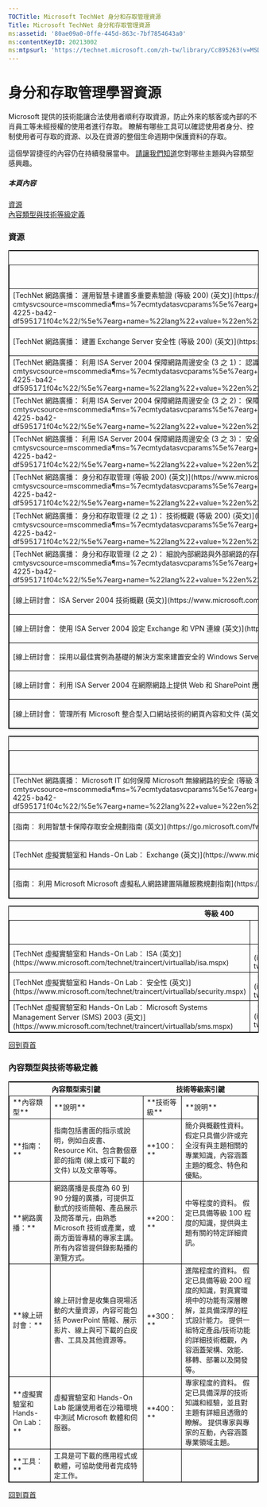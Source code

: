 ```yaml
---
TOCTitle: Microsoft TechNet 身分和存取管理資源
Title: Microsoft TechNet 身分和存取管理資源
ms:assetid: '80ae09a0-0ffe-445d-863c-7bf7854643a0'
ms:contentKeyID: 20213002
ms:mtpsurl: 'https://technet.microsoft.com/zh-tw/library/Cc895263(v=MSDN.10)'
---
```


身分和存取管理學習資源
======================

Microsoft 提供的技術能讓合法使用者順利存取資源，防止外來的駭客或內部的不肖員工等未經授權的使用者進行存取。 瞭解有哪些工具可以確認使用者身分、控制使用者可存取的資源、以及在資源的整個生命週期中保護資料的存取。

這個學習捷徑的內容仍在持續發展當中。 [請讓我們知道](https://support.microsoft.com/common/survey.aspx?scid=sw;en;1257&showpage=1&ws=technet&sd=tech)您對哪些主題與內容類型感興趣。

##### 本頁內容

[](#ebaa)[資源](#ebaa)  
[](#eaaa)[內容類型與技術等級定義](#eaaa)   

### 資源

 
<p></p>

<table style="border:1px solid black;">
<tr>
<th colspan="5">
等級 200
</th>
</tr>
<tr>
<th style="border:1px solid black;" >
 

</th>
<th style="border:1px solid black;" >
規劃

</th>
<th style="border:1px solid black;" >
預防

</th>
<th style="border:1px solid black;" >
偵測

</th>
<th style="border:1px solid black;" >
回應

</th>
</tr>
<tr>
<td style="border:1px solid black;">
[TechNet 網路廣播： 運用智慧卡建置多重要素驗證 (等級 200) (英文)](https://www.microsoft.com/events/eventdetails.aspx?cmtysvcsource=mscommedia&params=%7ecmtydatasvcparams%5e%7earg+name=%22id%22+value=%221032276835%22/%5e%7earg+name=%22providerid%22+value=%22a6b43178-497c-4225-ba42-df595171f04c%22/%5e%7earg+name=%22lang%22+value=%22en%22/%5e%7earg+name=%22cr%22+value=%22us%22/%5e%7esparams%5e%7e/sparams%5e%7e/cmtydatasvcparams%5e)

</td>
<td style="border:1px solid black;">
  ![](images/Cc895263.ms_compare3(zh-tw,MSDN.10).gif)
</td>
<td style="border:1px solid black;">
 
</td>
<td style="border:1px solid black;">
 
</td>
<td style="border:1px solid black;">
 
</td>
</tr>
<tr>
<td style="border:1px solid black;">
[TechNet 網路廣播： 建置 Exchange Server 安全性 (等級 200) (英文)](https://msevents.microsoft.com/cui/eventdetail.aspx?eventid=1032278550&culture=en-us)

</td>
<td style="border:1px solid black;">
  ![](images/Cc895263.ms_compare3(zh-tw,MSDN.10).gif)
</td>
<td style="border:1px solid black;">
 
</td>
<td style="border:1px solid black;">
 
</td>
<td style="border:1px solid black;">
 
</td>
</tr>
<tr>
<td style="border:1px solid black;">
[TechNet 網路廣播： 利用 ISA Server 2004 保障網路周邊安全 (3 之 1)： 認識 ISA Server 安全性 (等級 200) (英文)](https://www.microsoft.com/events/eventdetails.aspx?cmtysvcsource=mscommedia&params=%7ecmtydatasvcparams%5e%7earg+name=%22id%22+value=%221032273480%22/%5e%7earg+name=%22providerid%22+value=%22a6b43178-497c-4225-ba42-df595171f04c%22/%5e%7earg+name=%22lang%22+value=%22en%22/%5e%7earg+name=%22cr%22+value=%22us%22/%5e%7esparams%5e%7e/sparams%5e%7e/cmtydatasvcparams%5e)

</td>
<td style="border:1px solid black;">
  ![](images/Cc895263.ms_compare3(zh-tw,MSDN.10).gif)
</td>
<td style="border:1px solid black;">
 
</td>
<td style="border:1px solid black;">
 
</td>
<td style="border:1px solid black;">
 
</td>
</tr>
<tr>
<td style="border:1px solid black;">
[TechNet 網路廣播： 利用 ISA Server 2004 保障網路周邊安全 (3 之 2)： 保障內部伺服器的安全與建置篩選功能 (等級 200) (英文)](https://www.microsoft.com/events/eventdetails.aspx?cmtysvcsource=mscommedia&params=%7ecmtydatasvcparams%5e%7earg+name=%22id%22+value=%221032273489%22/%5e%7earg+name=%22providerid%22+value=%22a6b43178-497c-4225-ba42-df595171f04c%22/%5e%7earg+name=%22lang%22+value=%22en%22/%5e%7earg+name=%22cr%22+value=%22us%22/%5e%7esparams%5e%7e/sparams%5e%7e/cmtydatasvcparams%5e)

</td>
<td style="border:1px solid black;">
  ![](images/Cc895263.ms_compare3(zh-tw,MSDN.10).gif)
</td>
<td style="border:1px solid black;">
 
</td>
<td style="border:1px solid black;">
 
</td>
<td style="border:1px solid black;">
 
</td>
</tr>
<tr>
<td style="border:1px solid black;">
[TechNet 網路廣播： 利用 ISA Server 2004 保障網路周邊安全 (3 之 3)： 安全存取 Exchange Server 和虛擬私人網路 (等級 200) (英文)](https://www.microsoft.com/events/eventdetails.aspx?cmtysvcsource=mscommedia&params=%7ecmtydatasvcparams%5e%7earg+name=%22id%22+value=%221032273502%22/%5e%7earg+name=%22providerid%22+value=%22a6b43178-497c-4225-ba42-df595171f04c%22/%5e%7earg+name=%22lang%22+value=%22en%22/%5e%7earg+name=%22cr%22+value=%22us%22/%5e%7esparams%5e%7e/sparams%5e%7e/cmtydatasvcparams%5e)

</td>
<td style="border:1px solid black;">
  ![](images/Cc895263.ms_compare3(zh-tw,MSDN.10).gif)
</td>
<td style="border:1px solid black;">
 
</td>
<td style="border:1px solid black;">
 
</td>
<td style="border:1px solid black;">
 
</td>
</tr>
<tr>
<td style="border:1px solid black;">
[TechNet 網路廣播： 身分和存取管理 (等級 200) (英文)](https://www.microsoft.com/events/eventdetails.aspx?cmtysvcsource=mscommedia&params=%7ecmtydatasvcparams%5e%7earg+name=%22id%22+value=%221032275469%22/%5e%7earg+name=%22providerid%22+value=%22a6b43178-497c-4225-ba42-df595171f04c%22/%5e%7earg+name=%22lang%22+value=%22en%22/%5e%7earg+name=%22cr%22+value=%22us%22/%5e%7esparams%5e%7e/sparams%5e%7e/cmtydatasvcparams%5e)

</td>
<td style="border:1px solid black;">
 
</td>
<td style="border:1px solid black;">
  ![](images/Cc895263.ms_compare3(zh-tw,MSDN.10).gif)
</td>
<td style="border:1px solid black;">
 
</td>
<td style="border:1px solid black;">
 
</td>
</tr>
<tr>
<td style="border:1px solid black;">
[TechNet 網路廣播： 身分和存取管理 (2 之 1)： 技術概觀 (等級 200) (英文)](https://www.microsoft.com/events/eventdetails.aspx?cmtysvcsource=mscommedia&params=%7ecmtydatasvcparams%5e%7earg+name=%22id%22+value=%221032272963%22/%5e%7earg+name=%22providerid%22+value=%22a6b43178-497c-4225-ba42-df595171f04c%22/%5e%7earg+name=%22lang%22+value=%22en%22/%5e%7earg+name=%22cr%22+value=%22us%22/%5e%7esparams%5e%7e/sparams%5e%7e/cmtydatasvcparams%5e)

</td>
<td style="border:1px solid black;">
 
</td>
<td style="border:1px solid black;">
  ![](images/Cc895263.ms_compare3(zh-tw,MSDN.10).gif)
</td>
<td style="border:1px solid black;">
 
</td>
<td style="border:1px solid black;">
 
</td>
</tr>
<tr>
<td style="border:1px solid black;">
[TechNet 網路廣播： 身分和存取管理 (2 之 2)： 細說內部網路與外部網路的存取管理 (等級 200) (英文)](https://www.microsoft.com/events/eventdetails.aspx?cmtysvcsource=mscommedia&params=%7ecmtydatasvcparams%5e%7earg+name=%22id%22+value=%221032273085%22/%5e%7earg+name=%22providerid%22+value=%22a6b43178-497c-4225-ba42-df595171f04c%22/%5e%7earg+name=%22lang%22+value=%22en%22/%5e%7earg+name=%22cr%22+value=%22us%22/%5e%7esparams%5e%7e/sparams%5e%7e/cmtydatasvcparams%5e)

</td>
<td style="border:1px solid black;">
 
</td>
<td style="border:1px solid black;">
  ![](images/Cc895263.ms_compare3(zh-tw,MSDN.10).gif)
</td>
<td style="border:1px solid black;">
 
</td>
<td style="border:1px solid black;">
 
</td>
</tr>
<tr>
<td style="border:1px solid black;">
[線上研討會： ISA Server 2004 技術概觀 (英文)](https://www.microsoft.com/technet/community/events/isa/tnt1-111.mspx)

</td>
<td style="border:1px solid black;">
 
</td>
<td style="border:1px solid black;">
  ![](images/Cc895263.ms_compare3(zh-tw,MSDN.10).gif)
</td>
<td style="border:1px solid black;">
 
</td>
<td style="border:1px solid black;">
 
</td>
</tr>
<tr>
<td style="border:1px solid black;">
[線上研討會： 使用 ISA Server 2004 設定 Exchange 和 VPN 連線 (英文)](https://www.microsoft.com/technet/community/events/isa/tnt1-125.mspx)

</td>
<td style="border:1px solid black;">
 
</td>
<td style="border:1px solid black;">
  ![](images/Cc895263.ms_compare3(zh-tw,MSDN.10).gif)
</td>
<td style="border:1px solid black;">
 
</td>
<td style="border:1px solid black;">
 
</td>
</tr>
<tr>
<td style="border:1px solid black;">
[線上研討會： 採用以最佳實例為基礎的解決方案來建置安全的 Windows Server 2003 網路存取 (英文)](https://www.microsoft.com/technet/community/events/windows2003srv/tnt1-158.mspx)

</td>
<td style="border:1px solid black;">
 
</td>
<td style="border:1px solid black;">
  ![](images/Cc895263.ms_compare3(zh-tw,MSDN.10).gif)
</td>
<td style="border:1px solid black;">
 
</td>
<td style="border:1px solid black;">
 
</td>
</tr>
<tr>
<td style="border:1px solid black;">
[線上研討會： 利用 ISA Server 2004 在網際網路上提供 Web 和 SharePoint 應用程式 (英文)](https://www.microsoft.com/technet/community/events/isa/tnt1-149.mspx)

</td>
<td style="border:1px solid black;">
 
</td>
<td style="border:1px solid black;">
  ![](images/Cc895263.ms_compare3(zh-tw,MSDN.10).gif)
</td>
<td style="border:1px solid black;">
 
</td>
<td style="border:1px solid black;">
 
</td>
</tr>
<tr>
<td style="border:1px solid black;">
[線上研討會： 管理所有 Microsoft 整合型入口網站技術的網頁內容和文件 (英文)](https://www.microsoft.com/technet/community/events/sharepoint/tnt1-109.mspx)

</td>
<td style="border:1px solid black;">
 
</td>
<td style="border:1px solid black;">
  ![](images/Cc895263.ms_compare3(zh-tw,MSDN.10).gif)
</td>
<td style="border:1px solid black;">
 
</td>
<td style="border:1px solid black;">
 
</td>
</tr>
</table>
 
<p></p>

<table style="border:1px solid black;">
 
<tr>
<th colspan="5">
等級 300
</th>
</tr>
<tr>
<th style="border:1px solid black;" >
 

</th>
<th style="border:1px solid black;" >
規劃

</th>
<th style="border:1px solid black;" >
預防

</th>
<th style="border:1px solid black;" >
偵測

</th>
<th style="border:1px solid black;" >
回應

</th>
</tr>
<tr>
<td style="border:1px solid black;">
[TechNet 網路廣播： Microsoft IT 如何保障 Microsoft 無線網路的安全 (等級 300) (英文)](https://www.microsoft.com/events/eventdetails.aspx?cmtysvcsource=mscommedia&params=%7ecmtydatasvcparams%5e%7earg+name=%22id%22+value=%221032273397%22/%5e%7earg+name=%22providerid%22+value=%22a6b43178-497c-4225-ba42-df595171f04c%22/%5e%7earg+name=%22lang%22+value=%22en%22/%5e%7earg+name=%22cr%22+value=%22us%22/%5e%7esparams%5e%7e/sparams%5e%7e/cmtydatasvcparams%5e)

</td>
<td style="border:1px solid black;">
  ![](images/Cc895263.ms_compare3(zh-tw,MSDN.10).gif)
</td>
<td style="border:1px solid black;">
 
</td>
<td style="border:1px solid black;">
 
</td>
<td style="border:1px solid black;">
 
</td>
</tr>
<tr>
<td style="border:1px solid black;">
[指南： 利用智慧卡保障存取安全規劃指南 (英文)](https://go.microsoft.com/fwlink/?linkid=41313)

</td>
<td style="border:1px solid black;">
 
</td>
<td style="border:1px solid black;">
  ![](images/Cc895263.ms_compare3(zh-tw,MSDN.10).gif)
</td>
<td style="border:1px solid black;">
 
</td>
<td style="border:1px solid black;">
 
</td>
</tr>
<tr>
<td style="border:1px solid black;">
[TechNet 虛擬實驗室和 Hands-On Lab： Exchange (英文)](https://www.microsoft.com/technet/traincert/virtuallab/exchange.mspx)

</td>
<td style="border:1px solid black;">
 
</td>
<td style="border:1px solid black;">
  ![](images/Cc895263.ms_compare3(zh-tw,MSDN.10).gif)
</td>
<td style="border:1px solid black;">
 
</td>
<td style="border:1px solid black;">
 
</td>
</tr>
<tr>
<td style="border:1px solid black;">
[指南： 利用 Microsoft Microsoft 虛擬私人網路建置隔離服務規劃指南](https://technet.microsoft.com/zh-tw/library/40028620-c153-4851-bf15-d79d55d056bd(v=MSDN.10))

</td>
<td style="border:1px solid black;">
 
</td>
<td style="border:1px solid black;">
 
</td>
<td style="border:1px solid black;">
  ![](images/Cc895263.ms_compare3(zh-tw,MSDN.10).gif)
</td>
<td style="border:1px solid black;">
 
</td>
</tr>
</table>
 
<p></p>

<table style="border:1px solid black;">
 
<tr>
<th colspan="5">
等級 400
</th>
</tr>
<tr>
<th style="border:1px solid black;" >
 

</th>
<th style="border:1px solid black;" >
規劃

</th>
<th style="border:1px solid black;" >
預防

</th>
<th style="border:1px solid black;" >
偵測

</th>
<th style="border:1px solid black;" >
回應

</th>
</tr>
<tr>
<td style="border:1px solid black;">
[TechNet 虛擬實驗室和 Hands-On Lab： ISA (英文)](https://www.microsoft.com/technet/traincert/virtuallab/isa.mspx)

</td>
<td style="border:1px solid black;">
  ![](images/Cc895263.ms_compare3(zh-tw,MSDN.10).gif)
</td>
<td style="border:1px solid black;">
 
</td>
<td style="border:1px solid black;">
 
</td>
<td style="border:1px solid black;">
 
</td>
</tr>
<tr>
<td style="border:1px solid black;">
[TechNet 虛擬實驗室和 Hands-On Lab： 安全性 (英文)](https://www.microsoft.com/technet/traincert/virtuallab/security.mspx)

</td>
<td style="border:1px solid black;">
  ![](images/Cc895263.ms_compare3(zh-tw,MSDN.10).gif)
</td>
<td style="border:1px solid black;">
 
</td>
<td style="border:1px solid black;">
 
</td>
<td style="border:1px solid black;">
 
</td>
</tr>
<tr>
<td style="border:1px solid black;">
[TechNet 虛擬實驗室和 Hands-On Lab： Microsoft Systems Management Server (SMS) 2003 (英文)](https://www.microsoft.com/technet/traincert/virtuallab/sms.mspx)

</td>
<td style="border:1px solid black;">
  ![](images/Cc895263.ms_compare3(zh-tw,MSDN.10).gif)
</td>
<td style="border:1px solid black;">
 
</td>
<td style="border:1px solid black;">
 
</td>
<td style="border:1px solid black;">
 
</td>
</tr>
</table>
 
[](#mainsection)[回到頁首](#mainsection)

### 內容類型與技術等級定義

 
<p></p>

<table style="border:1px solid black;">
<tr>
<th colspan="2">
內容類型索引鍵
</th>
<th colspan="2">
技術等級索引鍵
</th>
</tr>
<tr>
<td style="border:1px solid black;">
**內容類型**
</td>
<td style="border:1px solid black;">
**說明**
</td>
<td style="border:1px solid black;">
**技術等級**
</td>
<td style="border:1px solid black;">
**說明**
</td>
</tr>
<tr>
<td style="border:1px solid black;">
**指南：**
</td>
<td style="border:1px solid black;">
指南包括書面的指示或說明，例如白皮書、Resource Kit、包含數個章節的指南 (線上或可下載的文件) 以及文章等等。
</td>
<td style="border:1px solid black;">
**100：**
</td>
<td style="border:1px solid black;">
簡介與概觀性資料。 假定只具備少許或完全沒有與主題相關的專業知識，內容涵蓋主題的概念、特色和優點。
</td>
</tr>
<tr>
<td style="border:1px solid black;">
**網路廣播：**
</td>
<td style="border:1px solid black;">
網路廣播是長度為 60 到 90 分鐘的廣播，可提供互動式的技術簡報、產品展示及問答單元，由熟悉 Microsoft 技術或產業，或兩方面皆專精的專家主講。 所有內容皆提供錄影點播的瀏覽方式。
</td>
<td style="border:1px solid black;">
**200：**
</td>
<td style="border:1px solid black;">
中等程度的資料。 假定已具備等級 100 程度的知識，提供與主題有關的特定詳細資訊。
</td>
</tr>
<tr>
<td style="border:1px solid black;">
**線上研討會：**
</td>
<td style="border:1px solid black;">
線上研討會是收集自現場活動的大量資源，內容可能包括 PowerPoint 簡報、展示影片、線上與可下載的白皮書、工具及其他資源等。
</td>
<td style="border:1px solid black;">
**300：**
</td>
<td style="border:1px solid black;">
進階程度的資料。 假定已具備等級 200 程度的知識，對真實環境中的功能有深層瞭解，並具備深厚的程式設計能力。 提供一組特定產品/技術功能的詳細技術概觀，內容涵蓋架構、效能、移轉、部署以及開發等。
</td>
</tr>
<tr>
<td style="border:1px solid black;">
**虛擬實驗室和 Hands-On Lab：**
</td>
<td style="border:1px solid black;">
虛擬實驗室和 Hands-On Lab 能讓使用者在沙箱環境中測試 Microsoft 軟體和伺服器。
</td>
<td style="border:1px solid black;">
**400：**
</td>
<td style="border:1px solid black;">
專家程度的資料。 假定已具備深厚的技術知識和經驗，並且對主題有詳細且透徹的瞭解。 提供專家與專家的互動，內容涵蓋專業領域主題。
</td>
</tr>
<tr>
<td style="border:1px solid black;">
**工具：**
</td>
<td style="border:1px solid black;">
工具是可下載的應用程式或軟體，可協助使用者完成特定工作。
</td>
<td style="border:1px solid black;">
</td>
<td style="border:1px solid black;">
</td>
</tr>
</table>
 
[](#mainsection)[回到頁首](#mainsection)

